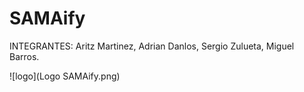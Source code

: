 # SAMAify

INTEGRANTES: Aritz Martinez, Adrian Danlos, Sergio Zulueta, Miguel Barros.

![logo](Logo SAMAify.png)
